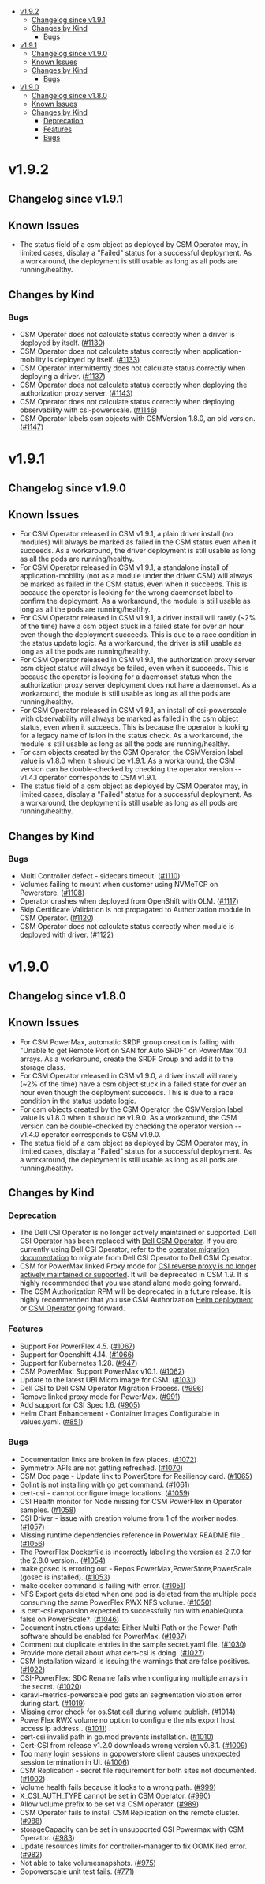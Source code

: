<!--toc-->
- [v1.9.2](#v192)
  - [Changelog since v1.9.1](#changelog-since-v191)
  - [Changes by Kind](#changes-by-kind)
    - [Bugs](#bugs)
- [v1.9.1](#v191)
  - [Changelog since v1.9.0](#changelog-since-v190)
  - [Known Issues](#known-issues)
  - [Changes by Kind](#changes-by-kind)
    - [Bugs](#bugs)
- [v1.9.0](#v190)
  - [Changelog since v1.8.0](#changelog-since-v180)
  - [Known Issues](#known-issues)
  - [Changes by Kind](#changes-by-kind-1)
    - [Deprecation](#deprecation)
    - [Features](#features)
    - [Bugs](#bugs-1)
 
# v1.9.2

## Changelog since v1.9.1

## Known Issues

- The status field of a csm object as deployed by CSM Operator may, in limited cases, display a "Failed" status for a successful deployment. As a workaround, the deployment is still usable as long as all pods are running/healthy.

## Changes by Kind

### Bugs

- CSM Operator does not calculate status correctly when a driver is deployed by itself. ([#1130](https://github.com/dell/csm/issues/1130))
- CSM Operator does not calculate status correctly when application-mobility is deployed by itself. ([#1133](https://github.com/dell/csm/issues/1133))
- CSM Operator intermittently does not calculate status correctly when deploying a driver. ([#1137](https://github.com/dell/csm/issues/1137))
- CSM Operator does not calculate status correctly when deploying the authorization proxy server. ([#1143](https://github.com/dell/csm/issues/1143))
- CSM Operator does not calculate status correctly when deploying observability with csi-powerscale. ([#1146](https://github.com/dell/csm/issues/1146))
- CSM Operator labels csm objects with CSMVersion 1.8.0, an old version. ([#1147](https://github.com/dell/csm/issues/1147))

# v1.9.1

## Changelog since v1.9.0

## Known Issues 

- For CSM Operator released in CSM v1.9.1, a plain driver install (no modules) will always be marked as failed in the CSM status even when it succeeds. As a workaround, the driver deployment is still usable as long as all the pods are running/healthy.
- For CSM Operator released in CSM v1.9.1, a standalone install of application-mobility (not as a module under the driver CSM) will always be marked as failed in the CSM status, even when it succeeds. This is because the operator is looking for the wrong daemonset label to confirm the deployment. As a workaround, the module is still usable as long as all the pods are running/healthy.
- For CSM Operator released in CSM v1.9.1, a driver install will rarely (~2% of the time) have a csm object stuck in a failed state for over an hour even though the deployment succeeds. This is due to a race condition in the status update logic. As a workaround, the driver is still usable as long as all the pods are running/healthy.
- For CSM Operator released in CSM v1.9.1, the authorization proxy server csm object status will always be failed, even when it succeeds. This is because the operator is looking for a daemonset status when the authorization proxy server deployment does not have a daemonset. As a workaround, the module is still usable as long as all the pods are running/healthy.
- For CSM Operator released in CSM v1.9.1, an install of csi-powerscale with observability will always be marked as failed in the csm object status, even when it succeeds. This is because the operator is looking for a legacy name of isilon in the status check. As a workaround, the module is still usable as long as all the pods are running/healthy.
- For csm objects created by the CSM Operator, the CSMVersion label value is v1.8.0 when it should be v1.9.1. As a workaround, the CSM version can be double-checked by checking the operator version -- v1.4.1 operator corresponds to CSM v1.9.1.
- The status field of a csm object as deployed by CSM Operator may, in limited cases, display a "Failed" status for a successful deployment. As a workaround, the deployment is still usable as long as all pods are running/healthy.

## Changes by Kind

### Bugs

- Multi Controller defect - sidecars timeout. ([#1110](https://github.com/dell/csm/issues/1110))
- Volumes failing to mount when customer using NVMeTCP on Powerstore. ([#1108](https://github.com/dell/csm/issues/1108))
- Operator crashes when deployed from OpenShift with OLM. ([#1117](https://github.com/dell/csm/issues/1117))
- Skip Certificate Validation is not propagated to Authorization module in CSM Operator. ([#1120](https://github.com/dell/csm/issues/1120))
- CSM Operator does not calculate status correctly when module is deployed with driver. ([#1122](https://github.com/dell/csm/issues/1122))

# v1.9.0 

## Changelog since v1.8.0 

## Known Issues 

- For CSM PowerMax, automatic SRDF group creation is failing with "Unable to get Remote Port on SAN for Auto SRDF" on PowerMax 10.1 arrays. As a workaround, create the SRDF Group and add it to the storage class.
- For CSM Operator released in CSM v1.9.0, a driver install will rarely (~2% of the time) have a csm object stuck in a failed state for over an hour even though the deployment succeeds. This is due to a race condition in the status update logic.
- For csm objects created by the CSM Operator, the CSMVersion label value is v1.8.0 when it should be v1.9.0. As a workaround, the CSM version can be double-checked by checking the operator version -- v1.4.0 operator corresponds to CSM v1.9.0.
- The status field of a csm object as deployed by CSM Operator may, in limited cases, display a "Failed" status for a successful deployment. As a workaround, the deployment is still usable as long as all pods are running/healthy.
  
## Changes by Kind 

### Deprecation 

- The Dell CSI Operator is no longer actively maintained or supported. Dell CSI Operator has been replaced with [Dell CSM Operator](https://dell.github.io/csm-docs/docs/deployment/csmoperator/). If you are currently using Dell CSI Operator, refer to the [operator migration documentation](https://dell.github.io/csm-docs/docs/csidriver/installation/operator/operator_migration/) to migrate from Dell CSI Operator to Dell CSM Operator.
- CSM for PowerMax linked Proxy mode for [CSI reverse proxy is no longer actively maintained or supported](https://dell.github.io/csm-docs/docs/csidriver/release/powermax/). It will be deprecated in CSM 1.9. It is highly recommended that you use stand alone mode going forward.
- The CSM Authorization RPM will be deprecated in a future release. It is highly recommended that you use CSM Authorization [Helm deployment](https://dell.github.io/csm-docs/docs/authorization/deployment/helm/) or [CSM Operator](https://dell.github.io/csm-docs/docs/authorization/deployment/operator/) going forward.

### Features 

- Support For PowerFlex 4.5. ([#1067](https://github.com/dell/csm/issues/1067))
- Support for Openshift 4.14. ([#1066](https://github.com/dell/csm/issues/1066))
- Support for Kubernetes 1.28. ([#947](https://github.com/dell/csm/issues/947))
- CSM PowerMax: Support PowerMax v10.1. ([#1062](https://github.com/dell/csm/issues/1062))
- Update to the latest UBI Micro image for CSM. ([#1031](https://github.com/dell/csm/issues/1031))
- Dell CSI to Dell CSM Operator Migration Process. ([#996](https://github.com/dell/csm/issues/996))
- Remove linked proxy mode for PowerMax. ([#991](https://github.com/dell/csm/issues/991))
- Add support for CSI Spec 1.6. ([#905](https://github.com/dell/csm/issues/905))
- Helm Chart Enhancement - Container Images Configurable in values.yaml. ([#851](https://github.com/dell/csm/issues/851))

### Bugs 

- Documentation links are broken in few places. ([#1072](https://github.com/dell/csm/issues/1072))
- Symmetrix APIs are not getting refreshed. ([#1070](https://github.com/dell/csm/issues/1070))
- CSM Doc page - Update link to PowerStore for Resiliency card. ([#1065](https://github.com/dell/csm/issues/1065))
- Golint is not installing with go get command. ([#1061](https://github.com/dell/csm/issues/1061))
- cert-csi - cannot configure image locations. ([#1059](https://github.com/dell/csm/issues/1059))
- CSI Health monitor for Node missing for CSM PowerFlex in Operator samples. ([#1058](https://github.com/dell/csm/issues/1058))
- CSI Driver - issue with creation volume from 1 of the worker nodes. ([#1057](https://github.com/dell/csm/issues/1057))
- Missing runtime dependencies reference in PowerMax README file.. ([#1056](https://github.com/dell/csm/issues/1056))
- The PowerFlex Dockerfile is incorrectly labeling the version as 2.7.0 for the 2.8.0 version.. ([#1054](https://github.com/dell/csm/issues/1054))
- make gosec is erroring out - Repos PowerMax,PowerStore,PowerScale (gosec is installed). ([#1053](https://github.com/dell/csm/issues/1053))
- make docker command is failing with error. ([#1051](https://github.com/dell/csm/issues/1051))
- NFS Export gets deleted when one pod is deleted from the multiple pods consuming the same PowerFlex RWX NFS volume. ([#1050](https://github.com/dell/csm/issues/1050))
- Is cert-csi expansion expected to successfully run with enableQuota: false on PowerScale?. ([#1046](https://github.com/dell/csm/issues/1046))
- Document instructions update: Either Multi-Path or the Power-Path software should be enabled for PowerMax. ([#1037](https://github.com/dell/csm/issues/1037))
- Comment out duplicate entries in the sample secret.yaml file. ([#1030](https://github.com/dell/csm/issues/1030))
- Provide more detail about what cert-csi is doing. ([#1027](https://github.com/dell/csm/issues/1027))
- CSM Installation wizard is issuing the warnings that are false positives. ([#1022](https://github.com/dell/csm/issues/1022))
- CSI-PowerFlex: SDC Rename fails when configuring multiple arrays in the secret. ([#1020](https://github.com/dell/csm/issues/1020))
- karavi-metrics-powerscale pod gets an segmentation violation error during start. ([#1019](https://github.com/dell/csm/issues/1019))
- Missing error check for os.Stat call during volume publish. ([#1014](https://github.com/dell/csm/issues/1014))
- PowerFlex RWX volume no option to configure the nfs export host access ip address.. ([#1011](https://github.com/dell/csm/issues/1011))
- cert-csi invalid path in go.mod prevents installation. ([#1010](https://github.com/dell/csm/issues/1010))
- Cert-CSI from release v1.2.0 downloads wrong version v0.8.1. ([#1009](https://github.com/dell/csm/issues/1009))
- Too many login sessions in gopowerstore client causes unexpected session termination in UI. ([#1006](https://github.com/dell/csm/issues/1006))
- CSM Replication - secret file requirement for both sites not documented. ([#1002](https://github.com/dell/csm/issues/1002))
- Volume health fails because it looks to a wrong path. ([#999](https://github.com/dell/csm/issues/999))
- X_CSI_AUTH_TYPE cannot be set in CSM Operator. ([#990](https://github.com/dell/csm/issues/990))
- Allow volume prefix to be set via CSM operator. ([#989](https://github.com/dell/csm/issues/989))
- CSM Operator fails to install CSM Replication on the remote cluster. ([#988](https://github.com/dell/csm/issues/988))
- storageCapacity can be set in unsupported CSI Powermax with CSM Operator. ([#983](https://github.com/dell/csm/issues/983))
- Update resources limits for controller-manager to fix OOMKilled error. ([#982](https://github.com/dell/csm/issues/982))
- Not able to take volumesnapshots. ([#975](https://github.com/dell/csm/issues/975))
- Gopowerscale unit test fails. ([#771](https://github.com/dell/csm/issues/771))
